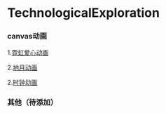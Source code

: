 # TechnologicalExploration
### canvas动画

1.[霓虹爱心动画](https://onethousandandtwentyfour.github.io/TechnologicalExploration/canvas/%e9%9c%93%e8%99%b9%e7%88%b1%e5%bf%83%e5%8a%a8%e7%94%bb/)

2.[地月动画](https://onethousandandtwentyfour.github.io/TechnologicalExploration/canvas/%e5%9c%b0%e6%9c%88%e5%8a%a8%e7%94%bb/)

2.[时钟动画](https://onethousandandtwentyfour.github.io/TechnologicalExploration/canvas/%e6%97%b6%e9%92%9f%e5%8a%a8%e7%94%bb/)

### 其他（待添加）






